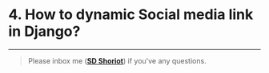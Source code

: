 # 4. How to dynamic Social media link in Django?


---

> Please inbox me (**[SD Shoriot](https://www.facebook.com/shoriot)**) if you've any questions. 